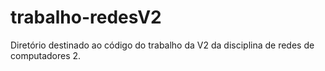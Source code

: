 # trabalho-redesV2
Diretório destinado ao código do trabalho da V2 da disciplina de redes de computadores 2.
